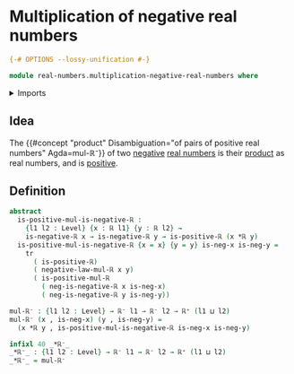 # Multiplication of negative real numbers

```agda
{-# OPTIONS --lossy-unification #-}

module real-numbers.multiplication-negative-real-numbers where
```

<details><summary>Imports</summary>

```agda
open import foundation.dependent-pair-types
open import foundation.transport-along-identifications
open import foundation.universe-levels

open import real-numbers.dedekind-real-numbers
open import real-numbers.multiplication-positive-real-numbers
open import real-numbers.multiplication-real-numbers
open import real-numbers.negative-real-numbers
open import real-numbers.positive-and-negative-real-numbers
open import real-numbers.positive-real-numbers
```

</details>

## Idea

The
{{#concept "product" Disambiguation="of pairs of positive real numbers" Agda=mul-ℝ⁻}}
of two [negative](real-numbers.negative-real-numbers.md)
[real numbers](real-numbers.dedekind-real-numbers.md) is their
[product](real-numbers.multiplication-real-numbers.md) as real numbers, and is
[positive](real-numbers.positive-real-numbers.md).

## Definition

```agda
abstract
  is-positive-mul-is-negative-ℝ :
    {l1 l2 : Level} {x : ℝ l1} {y : ℝ l2} →
    is-negative-ℝ x → is-negative-ℝ y → is-positive-ℝ (x *ℝ y)
  is-positive-mul-is-negative-ℝ {x = x} {y = y} is-neg-x is-neg-y =
    tr
      ( is-positive-ℝ)
      ( negative-law-mul-ℝ x y)
      ( is-positive-mul-ℝ
        ( neg-is-negative-ℝ x is-neg-x)
        ( neg-is-negative-ℝ y is-neg-y))

mul-ℝ⁻ : {l1 l2 : Level} → ℝ⁻ l1 → ℝ⁻ l2 → ℝ⁺ (l1 ⊔ l2)
mul-ℝ⁻ (x , is-neg-x) (y , is-neg-y) =
  (x *ℝ y , is-positive-mul-is-negative-ℝ is-neg-x is-neg-y)

infixl 40 _*ℝ⁻_
_*ℝ⁻_ : {l1 l2 : Level} → ℝ⁻ l1 → ℝ⁻ l2 → ℝ⁺ (l1 ⊔ l2)
_*ℝ⁻_ = mul-ℝ⁻
```

